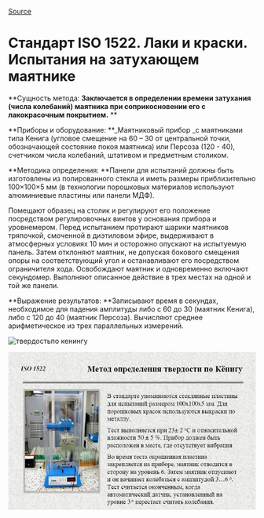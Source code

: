 
[Source](http://vseokraskah.net/standart-iso-1522 "Permalink to Стандарт ISO 1522. Лаки и краски. Испытания на затухающем маятнике")

# Стандарт ISO 1522. Лаки и краски. Испытания на затухающем маятнике

**Сущность метода: **Заключается в определении времени затухания (числа колебаний) маятника при соприкосновении его с лакокрасочным покрытием.** **

**Приборы и оборудование: **_Маятниковый прибор _с маятниками типа Кенига (угловое смещение на 60 – 30 от центральной точки, обозначающей состояние покоя маятника) или Персоза (120 \- 40), счетчиком числа  колебаний, штативом и предметным столиком.

  
**Методика определения: **Панели для испытаний должны быть изготовлены из полированного стекла и иметь размеры приблизительно 100×100×5 мм (в технологии порошковых материалов используют алюминиевые пластины или панели МДФ).

Помещают образец на столик и регулируют его положение посредством регулировочных винтов у основания прибора и уровнемером. Перед испытанием протирают шарики маятников тряпочкой, смоченной в диэтиловом эфире, выдерживают в атмосферных условиях 10 мин и осторожно опускают на испытуемую панель. Затем отклоняют маятник, не допуская бокового смещения опоры на соответствующий угол и останавливают его посредством ограничителя хода. Освобождают маятник и одновременно включают секундомер. Выполняют описанное действие в трех местах на одной и той же панели.

**Выражение результатов: **Записывают время в секундах, необходимое для падения амплитуды либо с 60 до 30 (маятник Кенига), либо с 120 до 40 (маятник Персоза). Вычисляют среднее арифметическое из трех параллельных измерений.

![][1]

[1]: http://vseokraskah.net/wp-content/uploads/2011/09/твердостьпо-кенингу.jpg "твердостьпо кенингу"
![caption](/img/-8436939.jpg)
  
